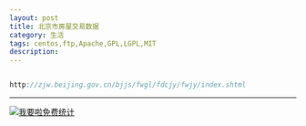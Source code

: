```yaml
---
layout: post
title: 北京市房屋交易数据
category: 生活
tags: centos,ftp,Apache,GPL,LGPL,MIT
description: 
---
```


```javascript

http://zjw.beijing.gov.cn/bjjs/fwgl/fdcjy/fwjy/index.shtml

```



---


<script language="javascript" type="text/javascript" src="//js.users.51.la/19176892.js"></script>
<noscript><a href="//www.51.la/?19176892" target="_blank"><img alt="&#x6211;&#x8981;&#x5566;&#x514D;&#x8D39;&#x7EDF;&#x8BA1;" src="//img.users.51.la/19176892.asp" style="border:none" /></a></noscript>

